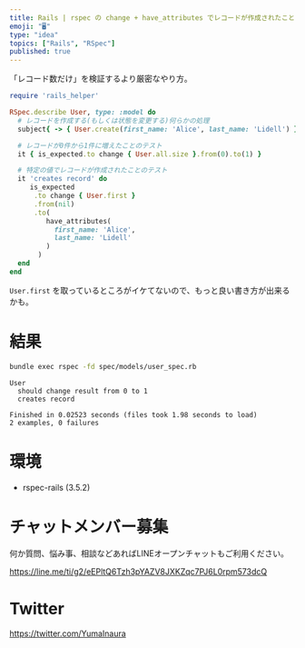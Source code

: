 ```yaml
---
title: Rails | rspec の change + have_attributes でレコードが作成されたことを検証する
emoji: "🖥"
type: "idea"
topics: ["Rails", "RSpec"]
published: true
---
```


「レコード数だけ」を検証するより厳密なやり方。

```rb
require 'rails_helper'

RSpec.describe User, type: :model do
  # レコードを作成する(もしくは状態を変更する)何らかの処理
  subject{ -> { User.create(first_name: 'Alice', last_name: 'Lidell') } }

  # レコードが0件から1件に増えたことのテスト
  it { is_expected.to change { User.all.size }.from(0).to(1) }

  # 特定の値でレコードが作成されたことのテスト
  it 'creates record' do
     is_expected
      .to change { User.first }
      .from(nil)
      .to(
         have_attributes(
           first_name: 'Alice',
           last_name: 'Lidell'
         )
       )
  end
end
```

`User.first` を取っているところがイケてないので、もっと良い書き方が出来るかも。

# 結果

```bash
bundle exec rspec -fd spec/models/user_spec.rb
```

```
User
  should change result from 0 to 1
  creates record

Finished in 0.02523 seconds (files took 1.98 seconds to load)
2 examples, 0 failures
```


# 環境

- rspec-rails (3.5.2)









<!-- Update From Qiita API -->

# チャットメンバー募集


何か質問、悩み事、相談などあればLINEオープンチャットもご利用ください。

https://line.me/ti/g2/eEPltQ6Tzh3pYAZV8JXKZqc7PJ6L0rpm573dcQ





# Twitter


https://twitter.com/YumaInaura


<!-- Update From Qiita API -->


